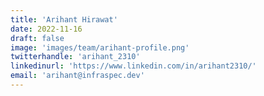 ```yaml
---
title: 'Arihant Hirawat'
date: 2022-11-16
draft: false
image: 'images/team/arihant-profile.png'
twitterhandle: 'arihant_2310'
linkedinurl: 'https://www.linkedin.com/in/arihant2310/'
email: 'arihant@infraspec.dev'
---
```

